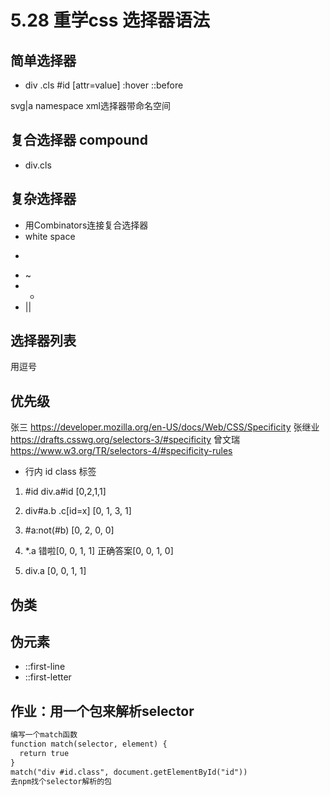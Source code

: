 # 5.28 重学css 选择器语法

## 简单选择器
* div .cls #id [attr=value] :hover ::before

svg|a namespace
xml选择器带命名空间

## 复合选择器 compound
* div.cls

## 复杂选择器
*  用Combinators连接复合选择器
*  white space
*  >
*  ~
*  +
*  ||

## 选择器列表
用逗号

## 优先级
张三
https://developer.mozilla.org/en-US/docs/Web/CSS/Specificity
张继业
https://drafts.csswg.org/selectors-3/#specificity
曾文瑞
https://www.w3.org/TR/selectors-4/#specificity-rules
* 行内 id class 标签
1. #id div.a#id
   [0,2,1,1]
2. div#a.b .c[id=x]
[0, 1, 3, 1]

3. #a:not(#b)
[0, 2, 0, 0]

4. *.a
错啦[0, 0, 1, 1]
正确答案[0, 0, 1, 0]

5. div.a
[0, 0, 1, 1]


## 伪类

## 伪元素
* ::first-line
* ::first-letter

## 作业：用一个包来解析selector
```md
编写一个match函数
function match(selector, element) {
  return true
}
match("div #id.class", document.getElementById("id"))
去npm找个selector解析的包
```
